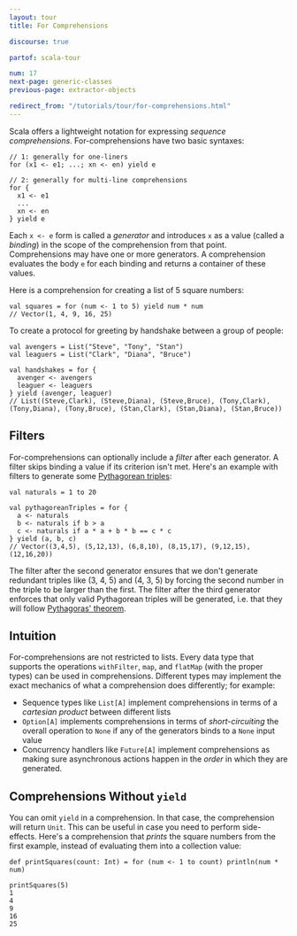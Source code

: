 ```yaml
---
layout: tour
title: For Comprehensions

discourse: true

partof: scala-tour

num: 17
next-page: generic-classes
previous-page: extractor-objects

redirect_from: "/tutorials/tour/for-comprehensions.html"
---
```


Scala offers a lightweight notation for expressing *sequence comprehensions*. For-comprehensions have two basic syntaxes:

```tut
// 1: generally for one-liners
for (x1 <- e1; ...; xn <- en) yield e

// 2: generally for multi-line comprehensions
for {
  x1 <- e1
  ...
  xn <- en
} yield e
```

Each `x <- e` form is called a *generator* and introduces `x` as a value (called a *binding*) in the scope of the comprehension from that point. Comprehensions may have one or more generators. A comprehension evaluates the body `e` for each binding and returns a container of these values.

Here is a comprehension for creating a list of 5 square numbers:

```tut
val squares = for (num <- 1 to 5) yield num * num
// Vector(1, 4, 9, 16, 25)
```

To create a protocol for greeting by handshake between a group of people:

```tut
val avengers = List("Steve", "Tony", "Stan")
val leaguers = List("Clark", "Diana", "Bruce")

val handshakes = for {
  avenger <- avengers
  leaguer <- leaguers
} yield (avenger, leaguer)
// List((Steve,Clark), (Steve,Diana), (Steve,Bruce), (Tony,Clark), (Tony,Diana), (Tony,Bruce), (Stan,Clark), (Stan,Diana), (Stan,Bruce))
```

## Filters

For-comprehensions can optionally include a *filter* after each generator. A filter skips binding a value if its criterion isn't met. Here's an example with filters to generate some [Pythagorean triples](https://en.wikipedia.org/wiki/Pythagorean_triple):

```tut
val naturals = 1 to 20

val pythagoreanTriples = for {
  a <- naturals
  b <- naturals if b > a
  c <- naturals if a * a + b * b == c * c
} yield (a, b, c)
// Vector((3,4,5), (5,12,13), (6,8,10), (8,15,17), (9,12,15), (12,16,20))
```

The filter after the second generator ensures that we don't generate redundant triples like (3, 4, 5) and (4, 3, 5) by forcing the second number in the triple to be larger than the first. The filter after the third generator enforces that only valid Pythagorean triples will be generated, i.e. that they will follow [Pythagoras' theorem](https://en.wikipedia.org/wiki/Pythagorean_theorem).

## Intuition

For-comprehensions are not restricted to lists. Every data type that supports the operations `withFilter`, `map`, and `flatMap` (with the proper types) can be used in comprehensions. Different types may implement the exact mechanics of what a comprehension does differently; for example:

* Sequence types like `List[A]` implement comprehensions in terms of a *cartesian product* between different lists
* `Option[A]` implements comprehensions in terms of *short-circuiting* the overall operation to `None` if any of the generators binds to a `None` input value
* Concurrency handlers like `Future[A]` implement comprehensions as making sure asynchronous actions happen in the *order* in which they are generated.

## Comprehensions Without `yield`

You can omit `yield` in a comprehension. In that case, the comprehension will return `Unit`. This can be useful in case you need to perform side-effects. Here's a comprehension that *prints* the square numbers from the first example, instead of evaluating them into a collection value:

```tut
def printSquares(count: Int) = for (num <- 1 to count) println(num * num)

printSquares(5)
1
4
9
16
25
```
